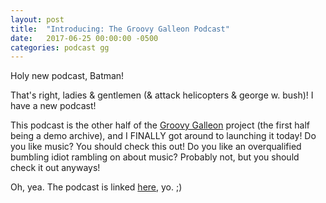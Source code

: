 ```yaml
---
layout: post
title:  "Introducing: The Groovy Galleon Podcast"
date:   2017-06-25 00:00:00 -0500
categories: podcast gg
---
```


Holy new podcast, Batman!

That's right, ladies & gentlemen (& attack helicopters & george w. bush)! I have a new podcast!

This podcast is the other half of the [Groovy Galleon](https://marksilvermedia.github.io/groovygalleon) project (the first half being a demo archive), and I FINALLY got around to launching it today! Do you like music? You should check this out! Do you like an overqualified bumbling idiot rambling on about music? Probably not, but you should check it out anyways!

Oh, yea. The podcast is linked [here](https://marksilvermedia.github.io/groovygalleon/podcast), yo. ;)
